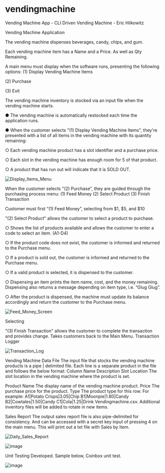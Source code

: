 # vendingmachine
Vending Machine App - CLI Driven Vending Machine - Eric Hilkowitz

Vending Machine Application

The vending machine dispenses beverages, candy, chips, and gum.

Each vending machine item has a Name and a Price. As well as Qty Remaining.

A main menu must display when the software runs, presenting the following options:
(1) Display Vending Machine Items

(2) Purchase

(3) Exit


The vending machine inventory is stocked via an input file when the vending machine starts.

● The vending machine is automatically restocked each time the application runs.

● When the customer selects "(1) Display Vending Machine Items", they're presented with
a list of all items in the vending machine with its quantity remaining:

○ Each vending machine product has a slot identifier and a purchase price.

○ Each slot in the vending machine has enough room for 5 of that product.

○ A product that has run out will indicate that it is SOLD OUT.

![Display_Items_Menu](https://user-images.githubusercontent.com/96846431/160197649-54cb221c-eafa-42c7-8c23-f427f48b53ce.JPG)




When the customer selects
"(2) Purchase", they are guided through the purchasing process menu:
(1) Feed Money
(2) Select Product
(3) Finish Transaction

Customer must first “(1) Feed Money”, selecting from $1, $5, and $10

"(2) Select Product" allows the customer to select a product to purchase.

○ Shows the list of products available and allows the customer to enter a code to select
an item. (A1-D4)

○ If the product code does not exist, the customer is informed and returned to the
Purchase menu.

○ If a product is sold out, the customer is informed and returned to the Purchase menu.

○ If a valid product is selected, it is dispensed to the customer.

○ Dispensing an item prints the item name, cost, and the money remaining. Dispensing
also returns a message depending on item type, i.e. “Glug Glug”.

○ After the product is dispensed, the machine must update its balance accordingly and
return the customer to the Purchase menu.



![Feed_Money_Screen](https://user-images.githubusercontent.com/96846431/160197692-bc5fc3dc-f211-455e-9f4a-6e3b9fbb3485.JPG)


Selecting

"(3) Finish Transaction" allows the customer to complete the transaction and provides change.
Takes customers back to the Main Menu.
Transaction Logger

![Transaction_Log](https://user-images.githubusercontent.com/96846431/160197720-c634d9e8-3ee3-4278-8c0d-5a614b7b495a.JPG)


Vending Machine Data File
The input file that stocks the vending machine products is a pipe | delimited file. Each line is a
separate product in the file and follows the below format:
Column Name Description
Slot Location The slot location in the vending machine where the product is
set.


Product Name The display name of the vending machine product.
Price The purchase price for the product.
Type The product type for this row.
For example:
A1|Potato Crisps|3.05|Chip
B1|Moonpie|1.80|Candy
B2|Cowtales|1.50|Candy
C1|Cola|1.25|Drink
Vendingmachine.csv. Additional inventory files will be added to rotate in new items.


Sales Report
The output sales report file is also pipe-delimited for consistency. And can be accessed with a
secret key input of pressing 4 on the main menu. This will print out a txt file with Sales by Item.

![Daily_Sales_Report](https://user-images.githubusercontent.com/96846431/160197755-c28740e0-eff3-439c-a3b0-7852201e1418.JPG)

![image](https://user-images.githubusercontent.com/96846431/160198083-24d18fb3-4a89-44a8-8276-c3a0b667e13a.png)


Unit Testing Developed. Sample below, Coinbox unit test. 

![image](https://user-images.githubusercontent.com/96846431/160305024-b60f647e-2482-41a3-bff1-6a64544b12f9.png)


